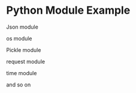 # Python Module Example

Json module

os module

Pickle module

request module

time module

and so on
